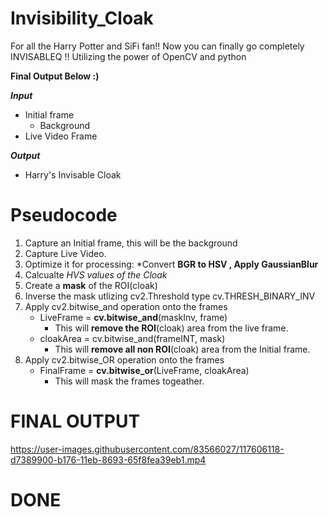 # Invisibility_Cloak
For all the Harry Potter and SiFi fan!! Now you can finally go completely INVISABLEQ !! Utilizing the power of OpenCV and python 

**Final Output Below :)**

***Input***
* Initial frame
  * Background
* Live Video Frame

***Output***
* Harry's Invisable Cloak  

# Pseudocode
1) Capture an Initial frame, this will be the background
2) Capture Live Video. 
3) Optimize it for processing: *Convert **BGR to HSV , Apply GaussianBlur**
4) Calcualte *HVS values of the Cloak*
5) Create a **mask** of the ROI(cloak)
6) Inverse the mask utlizing cv2.Threshold type cv.THRESH_BINARY_INV
7) Apply cv2.bitwise_and operation onto the frames
    *   LiveFrame = **cv.bitwise_and**(maskInv, frame)
        *   This will **remove the ROI**(cloak) area from the live frame. 
    *   cloakArea = cv.bitwise_and(frameINT, mask)
        *   This will **remove all non ROI**(cloak) area from the Initial frame.
8) Apply cv2.bitwise_OR operation onto the frames
    *   FinalFrame = **cv.bitwise_or**(LiveFrame, cloakArea)
        *   This will mask the frames togeather.
# FINAL OUTPUT
https://user-images.githubusercontent.com/83566027/117606118-d7389900-b176-11eb-8693-65f8fea39eb1.mp4

# DONE
